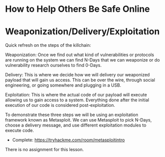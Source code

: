 # How to Help Others Be Safe Online

# Weaponization/Delivery/Exploitation

Quick refresh on the steps of the killchain:

Weaponization: Once we find out what kind of vulnerabilities or
protocols are running on the system we can find N-Days that we can
weaponize or do vulnerability research ourselves to find 0-Days. 

Delivery: This is where we decide how we will delivery our weaponized
payload that will gain us access. This can be over the wire, through
social engineering, or going somewhere and plugging in a USB.

Exploitation: This is where the actual code of our payload will execute
allowing us to gain access to a system. Everything done after the
initial execution of our code is considered post-exploitation.

To demonstrate these three steps we will be using an exploitation
framework known as Metasploit. We can use Metasploit to pick N-Days,
choose a delivery message, and use different exploitation modules to
execute code.

-   Complete: <https://tryhackme.com/room/metasploitintro> 

  

There is no assignment for this lesson.

  
